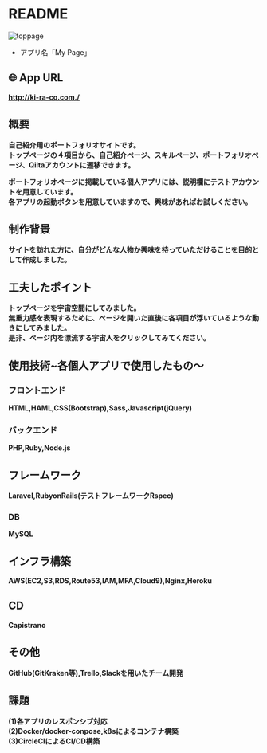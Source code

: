 # README
![toppage](app/assets/images/README.png)

* アプリ名「My Page」  

## 🌐 App URL  

**http://ki-ra-co.com./**  
  
## 概要  
**自己紹介用のポートフォリオサイトです。**  
**トップページの４項目から、自己紹介ページ、スキルページ、ポートフォリオページ、Qiitaアカウントに遷移できます。**  
  
**ポートフォリオページに掲載している個人アプリには、説明欄にテストアカウントを用意しています。**  
**各アプリの起動ボタンを用意していますので、興味があればお試しください。**  
  
## 制作背景  
**サイトを訪れた方に、自分がどんな人物か興味を持っていただけることを目的として作成しました。**  
  
## 工夫したポイント  
**トップページを宇宙空間にしてみました。**  
**無重力感を表現するために、ページを開いた直後に各項目が浮いているような動きにしてみました。**  
**是非、ページ内を漂流する宇宙人をクリックしてみてください。**  
  
## 使用技術~各個人アプリで使用したもの〜  
### フロントエンド  
**HTML,HAML,CSS(Bootstrap),Sass,Javascript(jQuery)**  
### バックエンド  
**PHP,Ruby,Node.js**
## フレームワーク  
**Laravel,RubyonRails(テストフレームワークRspec)**  
### DB  
**MySQL**  
## インフラ構築  
**AWS(EC2,S3,RDS,Route53,IAM,MFA,Cloud9),Nginx,Heroku**  
## CD  
**Capistrano**
## その他  
**GitHub(GitKraken等),Trello,Slackを用いたチーム開発**  
## 課題
**(1)各アプリのレスポンシブ対応**  
**(2)Docker/docker-conpose,k8sによるコンテナ構築**  
**(3)CircleCIによるCI/CD構築**

